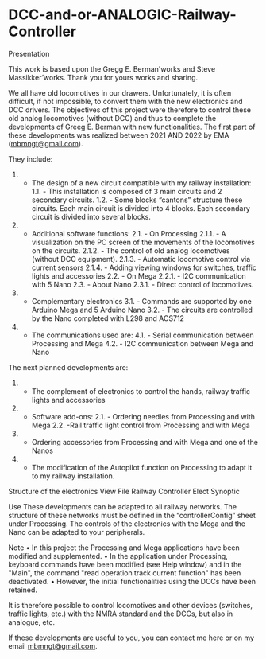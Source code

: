 # DCC-and-or-ANALOGIC-Railway-Controller

Presentation

This work is based upon the Gregg E. Berman'works and Steve Massikker’works.
Thank you for yours works and sharing.

We all have old locomotives in our drawers.
Unfortunately, it is often difficult, if not impossible, to convert them with the new electronics and DCC drivers.
The objectives of this project were therefore to control these old analog locomotives (without DCC) and thus to complete the developments of Greeg E. Berman with new functionalities.
The first part of these developments was realized between 2021 AND 2022 by EMA (mbmngt@gmail.com).

They include:
1. - The design of a new circuit compatible with my railway installation:
1.1. - This installation is composed of 3 main circuits and 2 secondary circuits.
1.2. -  Some blocks “cantons” structure these circuits. Each main circuit is divided into 4 blocks. Each secondary circuit is divided into several blocks.
2. - Additional software functions:
2.1. - On Processing
2.1.1. - A visualization on the PC screen of the movements of the locomotives on the circuits.
2.1.2. - The control of old analog locomotives (without DCC equipment).
2.1.3. - Automatic locomotive control via current sensors
2.1.4. - Adding viewing windows for switches, traffic lights and accessories
2.2. - On Mega
2.2.1. - I2C communication with 5 Nano
2.3. - About Nano
2.3.1. - Direct control of locomotives.
3. - Complementary electronics
3.1. - Commands are supported by one Arduino Mega and 5 Arduino Nano
3.2. - The circuits are controlled by the Nano completed with L298 and ACS712
4. - The communications used are:
4.1. - Serial communication between Processing and Mega
4.2. - I2C communication between Mega and Nano

The next planned developments are:
1. - The complement of electronics to control the hands, railway traffic lights and accessories
2. - Software add-ons:
2.1. - Ordering needles from Processing and with Mega
2.2. -Rail traffic light control from Processing and with Mega
3. - Ordering accessories from Processing and with Mega and one of the Nanos
4. - The modification of the Autopilot function on Processing to adapt it to my railway installation.

Structure of the electronics
View File Railway Controller Elect Synoptic

Use
These developments can be adapted to all railway networks.
The structure of these networks must be defined in the “controllerConfig” sheet under Processing.
The controls of the electronics with the Mega and the Nano can be adapted to your peripherals.

Note
• In this project the Processing and Mega applications have been modified and supplemented.
• In the application under Processing, keyboard commands have been modified (see Help window) and in the "Main", the command "read operation track current function" has been deactivated.
• However, the initial functionalities using the DCCs have been retained.

It is therefore possible to control locomotives and other devices (switches, traffic lights, etc.) with the NMRA standard and the DCCs, but also in analogue, etc.

If these developments are useful to you, you can contact me here or on my email mbmngt@gmail.com.
